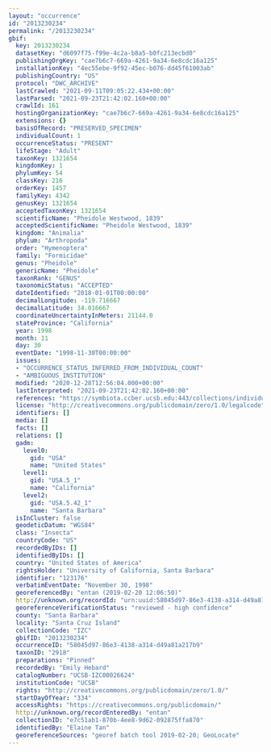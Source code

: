 ```yaml
---
layout: "occurrence"
id: "2013230234"
permalink: "/2013230234"
gbif:
  key: 2013230234
  datasetKey: "d6097f75-f99e-4c2a-b8a5-b0fc213ecbd0"
  publishingOrgKey: "cae7b6c7-669a-4261-9a34-6e8cdc16a125"
  installationKey: "4ec55ebe-9f92-45ec-b076-dd45f61003ab"
  publishingCountry: "US"
  protocol: "DWC_ARCHIVE"
  lastCrawled: "2021-09-11T09:05:22.434+00:00"
  lastParsed: "2021-09-23T21:42:02.160+00:00"
  crawlId: 161
  hostingOrganizationKey: "cae7b6c7-669a-4261-9a34-6e8cdc16a125"
  extensions: {}
  basisOfRecord: "PRESERVED_SPECIMEN"
  individualCount: 1
  occurrenceStatus: "PRESENT"
  lifeStage: "Adult"
  taxonKey: 1321654
  kingdomKey: 1
  phylumKey: 54
  classKey: 216
  orderKey: 1457
  familyKey: 4342
  genusKey: 1321654
  acceptedTaxonKey: 1321654
  scientificName: "Pheidole Westwood, 1839"
  acceptedScientificName: "Pheidole Westwood, 1839"
  kingdom: "Animalia"
  phylum: "Arthropoda"
  order: "Hymenoptera"
  family: "Formicidae"
  genus: "Pheidole"
  genericName: "Pheidole"
  taxonRank: "GENUS"
  taxonomicStatus: "ACCEPTED"
  dateIdentified: "2018-01-01T00:00:00"
  decimalLongitude: -119.716667
  decimalLatitude: 34.016667
  coordinateUncertaintyInMeters: 21144.0
  stateProvince: "California"
  year: 1998
  month: 11
  day: 30
  eventDate: "1998-11-30T00:00:00"
  issues:
  - "OCCURRENCE_STATUS_INFERRED_FROM_INDIVIDUAL_COUNT"
  - "AMBIGUOUS_INSTITUTION"
  modified: "2020-12-28T12:56:04.000+00:00"
  lastInterpreted: "2021-09-23T21:42:02.160+00:00"
  references: "https://symbiota.ccber.ucsb.edu:443/collections/individual/index.php?occid=123176"
  license: "http://creativecommons.org/publicdomain/zero/1.0/legalcode"
  identifiers: []
  media: []
  facts: []
  relations: []
  gadm:
    level0:
      gid: "USA"
      name: "United States"
    level1:
      gid: "USA.5_1"
      name: "California"
    level2:
      gid: "USA.5.42_1"
      name: "Santa Barbara"
  isInCluster: false
  geodeticDatum: "WGS84"
  class: "Insecta"
  countryCode: "US"
  recordedByIDs: []
  identifiedByIDs: []
  country: "United States of America"
  rightsHolder: "University of California, Santa Barbara"
  identifier: "123176"
  verbatimEventDate: "November 30, 1998"
  georeferencedBy: "entan (2019-02-20 12:06:50)"
  http://unknown.org/recordId: "urn:uuid:58045d97-86e3-4138-a314-d49a81a217b9"
  georeferenceVerificationStatus: "reviewed - high confidence"
  county: "Santa Barbara"
  locality: "Santa Cruz Island"
  collectionCode: "IZC"
  gbifID: "2013230234"
  occurrenceID: "58045d97-86e3-4138-a314-d49a81a217b9"
  taxonID: "2918"
  preparations: "Pinned"
  recordedBy: "Emily Hebard"
  catalogNumber: "UCSB-IZC00026624"
  institutionCode: "UCSB"
  rights: "http://creativecommons.org/publicdomain/zero/1.0/"
  startDayOfYear: "334"
  accessRights: "https://creativecommons.org/publicdomain/"
  http://unknown.org/recordEnteredBy: "entan"
  collectionID: "e7c51ab1-870b-4ee8-9d62-092875ffa870"
  identifiedBy: "Elaine Tan"
  georeferenceSources: "georef batch tool 2019-02-20; GeoLocate"
---
```

